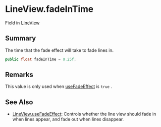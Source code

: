 # LineView.fadeInTime

Field in [LineView](/docs/api/csharp/yarn.unity.legacy.lineview.md)

## Summary


The time that the fade effect will take to fade lines in.


```csharp
public float fadeInTime = 0.25f;
```

## Remarks

This value is only used when  <a href="yarn.unity.legacy.lineview.usefadeeffect.md">useFadeEffect</a>  is
<code>true</code> .

## See Also

* [LineView.useFadeEffect](/docs/api/csharp/yarn.unity.legacy.lineview.usefadeeffect.md): Controls whether the line view should fade in when lines appear, and fade out when lines disappear.

